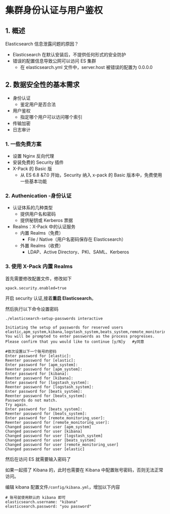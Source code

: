 # 集群身份认证与用户鉴权



## 1. 概述

Elasticsearch 信息泄露问题的原因？

* Elasticsearch 在默认安装后，不提供任何形式的安全防护
* 错误的配置信息导致公网可以访问 ES 集群
  * 在 elasticsearch.yml 文件中，server.host 被错误的配置为 0.0.0.0



## 2. 数据安全性的基本需求

* 身份认证
  * 鉴定用户是否合法
* 用户鉴权
  * 指定哪个用户可以访问哪个索引
* 传输加密
* 日志审计



### 1. 一些免费方案

* 设置 Nginx 反向代理
* 安装免费的 Security 插件
* X-Pack 的 Basic 版
  * 从 ES 6.8 &7.0 开始，Security 纳入 x-pack 的 Basic 版本中，免费使用一些基本功能



### 2. Authenication -身份认证

* 认证体系的几种类型
  * 提供用户名和密码
  * 提供秘钥或 Kerberos 票据
* Realms：X-Pack 中的认证服务
  * 内置 Realms（免费）
    * File / Native（用户名密码保存在 Elasticsearch）
  * 外置 Realms（收费）
    * LDAP、Active Directory、PKI、SAML、Kerberos



### 3. 使用 X-Pack 内置 Realms

 首先需要修改配置文件，修改如下

```shell
xpack.security.enabled=true
```

开启 security 认证,接着**重启 Elasticsearch**。

然后执行以下命令设置密码

```shell
./elasticsearch-setup-passwords interactive
```

```shell
Initiating the setup of passwords for reserved users elastic,apm_system,kibana,logstash_system,beats_system,remote_monitoring_user.
You will be prompted to enter passwords as the process progresses.
Please confirm that you would like to continue [y/N]y   #y同意

#依次设置以下一个账号的密码
Enter password for [elastic]: 
Reenter password for [elastic]: 
Enter password for [apm_system]: 
Reenter password for [apm_system]: 
Enter password for [kibana]: 
Reenter password for [kibana]: 
Enter password for [logstash_system]: 
Reenter password for [logstash_system]: 
Enter password for [beats_system]: 
Reenter password for [beats_system]: 
Passwords do not match.
Try again.
Enter password for [beats_system]: 
Reenter password for [beats_system]: 
Enter password for [remote_monitoring_user]: 
Reenter password for [remote_monitoring_user]: 
Changed password for user [apm_system]
Changed password for user [kibana]
Changed password for user [logstash_system]
Changed password for user [beats_system]
Changed password for user [remote_monitoring_user]
Changed password for user [elastic]
```



然后在访问 ES 就需要输入密码了

如果一起搭了 Kibana 的，此时也需要在 Kibana 中配置账号密码，否则无法正常访问。

编辑 kibana 配置文件`/config/kibana.yml`，增加以下内容

```shell
# 账号就使用默认的 kibana 即可
elasticsearch.username: "kibana"
elasticsearch.password: "you password"
```

